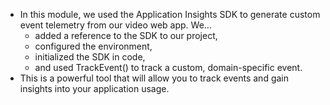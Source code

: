 - In this module, we used the Application Insights SDK to generate custom event telemetry from our video web app. We...
    - added a reference to the SDK to our project,
    - configured the environment,
    - initialized the SDK in code,
    - and used TrackEvent() to track a custom, domain-specific event.
- This is a powerful tool that will allow you to track events and gain insights into your application usage.